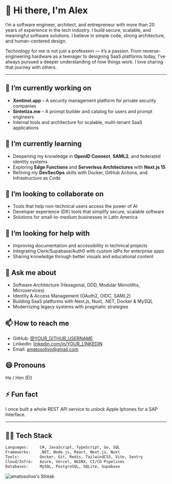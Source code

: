 # 👋 Hi there, I'm Alex

I’m a software engineer, architect, and entrepreneur with more than 20 years of experience in the tech industry. I build secure, scalable, and meaningful software solutions. I believe in simple code, strong architecture, and human-centered design.

Technology for me is not just a profession — it’s a passion. From reverse-engineering hardware as a teenager to designing SaaS platforms today, I’ve always pursued a deeper understanding of how things work. I love sharing that journey with others.

---

## 🔭 I’m currently working on

- **Xentinel.app** – A security management platform for private security companies  
- **Sintetiza.me** – A prompt builder and catalog for users and prompt engineers  
- Internal tools and architecture for scalable, multi-tenant SaaS applications  

## 🌱 I’m currently learning

- Deepening my knowledge in **OpenID Connect**, **SAML2**, and federated identity systems  
- Exploring **Edge Functions** and **Serverless Architectures** with **Next.js 15**  
- Refining my **DevSecOps** skills with Docker, GitHub Actions, and Infrastructure as Code  

## 👯 I’m looking to collaborate on

- Tools that help non-technical users access the power of AI  
- Developer experience (DX) tools that simplify secure, scalable software  
- Solutions for small-to-medium businesses in Latin America  

## 🤔 I’m looking for help with

- Improving documentation and accessibility in technical projects  
- Integrating Clerk/Supabase/Auth0 with custom IdPs for enterprise apps  
- Sharing knowledge through better visuals and educational content  

## 💬 Ask me about

- Software Architecture (Hexagonal, DDD, Modular Monoliths, Microservices)  
- Identity & Access Management (OAuth2, OIDC, SAML2)  
- Building SaaS platforms with Next.js, Nuxt, .NET, Docker & MySQL  
- Modernizing legacy systems with pragmatic strategies  

## 📫 How to reach me

- GitHub: [@YOUR_GITHUB_USERNAME](https://github.com/amatosolivo)  
- LinkedIn: [linkedin.com/in/YOUR_LINKEDIN](www.linkedin.com/in/alexander-matos-olivo-71870529)  
- Email: amatosolivo@gmail.com

## 😄 Pronouns

He / Him (Él)

## ⚡ Fun fact

I once built a whole REST API service to unlock Apple Iphones for a SAP Interface.

---

## 👨‍💻 Tech Stack

```bash
Languages:     C#, JavaScript, TypeScript, Go, SQL  
Frameworks:    .NET, Node.js, React, Next.js, Nuxt  
Tools:         Docker, Git, Redis, TailwindCSS, Vite, Sentry  
Cloud/Infra:   Azure, Vercel, NGINX, CI/CD Pipelines  
Databases:     MySQL, PostgreSQL, SQLite, Supabase
```

![amatosolivo's Streak](https://github-readme-streak-stats.herokuapp.com/?user=amatosolivo&theme=vue-dark&hide_border=true)
